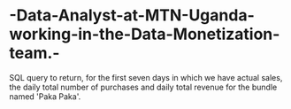 # -Data-Analyst-at-MTN-Uganda-working-in-the-Data-Monetization-team.-
SQL query to return, for the first seven days  in which we have actual sales,  the daily total number of  purchases and daily total revenue for the bundle named 'Paka Paka'.

